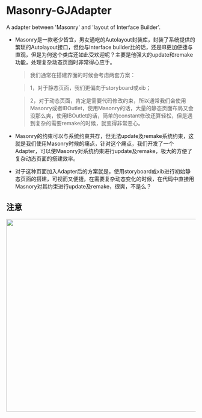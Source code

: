 # Masonry-GJAdapter
A adapter between 'Masonry' and 'layout of Interface Builder'.

- Masonry是一款老少皆宜，男女通吃的Autolayout封装库，封装了系统提供的繁琐的Autolayout接口，但他与Interface builder比的话，还是IB更加便捷与直观，但是为何这个类库还如此受欢迎呢？主要是他强大的update和remake功能，处理复杂动态页面时非常得心应手。

    > 我们通常在搭建界面的时候会考虑两套方案：
    
    > 1，对于静态页面，我们更偏向于storyboard或xib；
    
    > 2，对于动态页面，肯定是需要代码修改约束，所以通常我们会使用Masonry或者IBOutlet，使用Masonry的话，大量的静态页面布局又会没那么爽，使用IBOutlet的话，简单的constant修改还算轻松，但是遇到复杂的需要remake的时候，就变得非常恶心。
    
- Masonry的约束可以与系统约束共存，但无法update及remake系统约束，这就是我们使用Masonry时候的痛点，针对这个痛点，我们开发了一个Adapter，可以使Masonry对系统约束进行update及remake，极大的方便了复杂动态页面的搭建效率。
- 对于这种页面加入Adapter后的方案就是，使用storyboard或xib进行初始静态页面的搭建，可视而又便捷，在需要复杂动态变化的时候，在代码中直接用Masnory对其约束进行update及remake，很爽，不是么？


## 注意

<img src="httpshttps://github.com/GJGroup/Masonry-GJAdapter/blob/master/ScreenShot/ss1.png" width="512">

